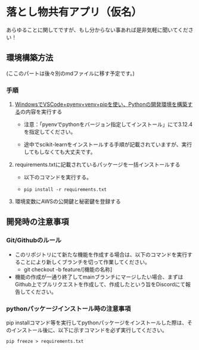 # 落とし物共有アプリ（仮名）

あらゆることに関してですが、もし分からない事あれば是非気軽に聞いてください！

## 環境構築方法

(ここのパートは後々別のmdファイルに移す予定です。)

### 手順

1. [WindowsでVSCode+pyenv+venv+pipを使い、Pythonの開発環境を構築する](https://zenn.dev/sion_pn/articles/4418eeda7c62d0)の内容を実行する

    - 注意：「pyenvでpythonをバージョン指定してインストール」にて3.12.4を指定してください。

    - 途中でscikit-learnをインストールする手順が記載されていますが、実行してもしなくても大丈夫です。

2. requirements.txtに記載されているパッケージを一括インストールする

    - 以下のコマンドを実行する。

    - `pip install -r requirements.txt`

3. 環境変数にAWSの公開鍵と秘密鍵を登録する

## 開発時の注意事項

### Git/Githubのルール

- このリポジトリにて新たな機能を作成する場合は、以下のコマンドを実行することにより新しくブランチを切って作業してください。
    - git checkout -b feature/[機能の名称]
- 機能の作成が一通り終了してmainブランチにマージしたい場合、まずはGithub上でプルリクエストを作成して、作成したという旨をDiscordにて報告してください。

### pythonパッケージインストール時の注意事項

pip installコマンド等を実行してpythonパッケージをインストールした際は、そのインストール後に、以下に示すコマンドを必ず実行してください。

```pip freeze > requirements.txt```




